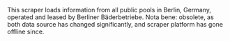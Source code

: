 This scraper loads information from all public pools in Berlin, Germany, operated and leased by Berliner Bäderbetriebe. Nota bene: obsolete, as both data source has changed significantly, and scraper platform has gone offline since.
